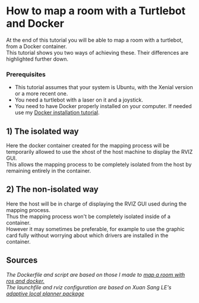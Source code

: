 # How to map a room with a Turtlebot and Docker
 At the end of this tutorial you will be able to map a room with a turtlebot, from a Docker container.     
 This tutorial shows you two ways of achieving these. Their differences are highlighted further down.

### Prerequisites
- This tutorial assumes that your system is Ubuntu, with the Xenial version or a more recent one.
- You need a turtlebot with a laser on it and a joystick.
- You need to have Docker properly installed on your computer. If needed use my [Docker installation tutorial](https://github.com/CARMinesDouai/PhaROS2/tree/master/Docker%20Installation).

## 1) The isolated way
Here the docker container created for the mapping process will be temporarily allowed to use the xhost of the host machine to display the RVIZ GUI.    
This allows the mapping process to be completely isolated from the host by remaining entirely in the container.

## 2) The non-isolated way
Here the host will be in charge of displaying the RVIZ GUI used during the mapping process.    
Thus the mapping process won't be completely isolated inside of a container.    
However it may sometimes be preferable, for example to use the graphic card fully without worrying about which drivers are installed in the container.

## Sources
*The Dockerfile and script are based on those I made to [map a room with ros and docker.](https://github.com/CARMinesDouai/PhaROS2/tree/master/ROS-Mapping/IsolatedOption)     
The launchfile and rviz configuration are based on Xuan Sang LE's [adaptive local planner package](https://github.com/lxsang/ROS-packages/tree/master/adaptive_local_planner)*
